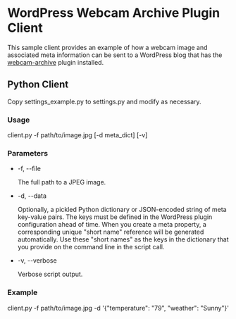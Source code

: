 # WordPress Webcam Archive Plugin Client #

This sample client provides an example of how a webcam image and associated meta information can be sent to a WordPress blog that has the [webcam-archive][1] plugin installed.

## Python Client ##

Copy settings_example.py to settings.py and modify as necessary.

### Usage ###

client.py -f path/to/image.jpg [-d meta_dict] [-v]

### Parameters ###

 * -f, --file
   
   The full path to a JPEG image.
 * -d, --data
   
   Optionally, a pickled Python dictionary or JSON-encoded string of meta key-value pairs. The keys must be defined in the WordPress plugin configuration ahead of time. When you create a meta property, a corresponding unique "short name" reference will be generated automatically. Use these "short names" as the keys in the dictionary that you provide on the command line in the script call.
 * -v, --verbose
   
   Verbose script output.


  [1]: https://github.com/davemasse/webcam-archive

### Example ###

client.py -f path/to/image.jpg -d '{"temperature": "79", "weather": "Sunny"}'
